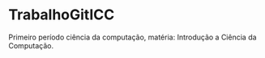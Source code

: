 # TrabalhoGitICC
Primeiro período ciência da computação, matéria: Introdução a Ciência da Computação.
